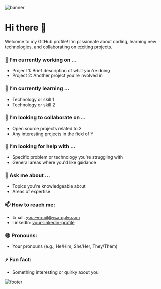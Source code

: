 ![banner](https://via.placeholder.com/1200x300.png?text=Welcome+to+My+GitHub+Profile)

# Hi there 👋

Welcome to my GitHub profile! I'm passionate about coding, learning new technologies, and collaborating on exciting projects.

### 🔭 I’m currently working on ...
- Project 1: Brief description of what you're doing
- Project 2: Another project you're involved in

### 🌱 I’m currently learning ...
- Technology or skill 1
- Technology or skill 2

### 👯 I’m looking to collaborate on ...
- Open source projects related to X
- Any interesting projects in the field of Y

### 🤔 I’m looking for help with ...
- Specific problem or technology you're struggling with
- General areas where you'd like guidance

### 💬 Ask me about ...
- Topics you're knowledgeable about
- Areas of expertise

### 📫 How to reach me:
- Email: [your-email@example.com](mailto:your-email@example.com)
- LinkedIn: [your-linkedin-profile](https://www.linkedin.com/in/your-profile)

### 😄 Pronouns:
- Your pronouns (e.g., He/Him, She/Her, They/Them)

### ⚡ Fun fact:
- Something interesting or quirky about you

![footer](https://via.placeholder.com/1200x100.png?text=Thanks+for+visiting+my+profile!)
